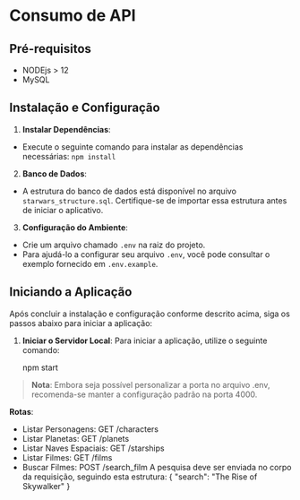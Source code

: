 # Consumo de API

## Pré-requisitos

- NODEjs > 12
- MySQL

## Instalação e Configuração

1. **Instalar Dependências**:
 - Execute o seguinte comando para instalar as dependências necessárias:  `npm install`

2. **Banco de Dados**:
- A estrutura do banco de dados está disponível no arquivo `starwars_structure.sql`. Certifique-se de importar essa estrutura antes de iniciar o aplicativo.

3. **Configuração do Ambiente**:
- Crie um arquivo chamado `.env` na raiz do projeto.
- Para ajudá-lo a configurar seu arquivo `.env`, você pode consultar o exemplo fornecido em `.env.example`.

## Iniciando a Aplicação

Após concluir a instalação e configuração conforme descrito acima, siga os passos abaixo para iniciar a aplicação:

1. **Iniciar o Servidor Local**:
   Para iniciar a aplicação, utilize o seguinte comando:

   npm start

> **Nota**: Embora seja possível personalizar a porta no arquivo .env, recomenda-se manter a configuração padrão na porta 4000.

**Rotas**:
- Listar Personagens: GET /characters
- Listar Planetas: GET /planets
- Listar Naves Espaciais: GET /starships
- Listar Filmes: GET /films
- Buscar Filmes: POST /search_film
    A pesquisa deve ser enviada no corpo da requisição, seguindo esta estrutura:
        {
            "search": "The Rise of Skywalker"
        }


